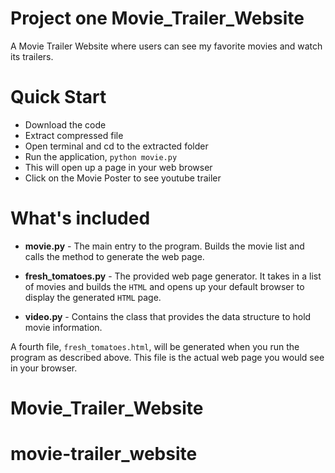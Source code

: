 # Project one Movie_Trailer_Website

A Movie Trailer Website where users can see my favorite movies and watch its trailers.
 
# Quick Start

  - Download the code
  - Extract compressed file
  - Open terminal and cd to the extracted folder
  - Run the application, `python movie.py`
  - This will open up a page in your web browser
  - Click on the Movie Poster to see youtube trailer

# What's included




  - **movie.py** - The main entry to the program. Builds the movie list and calls the method to generate
   the web page.

  - **fresh_tomatoes.py** - The provided web page generator. It takes in a list of movies and builds the `HTML` and opens up
  your default browser to display the generated `HTML` page.


  - **video.py** - Contains the class that provides the data structure to hold movie information.
  
  A fourth file, `fresh_tomatoes.html`, will be generated when you run the program as described above. 
  This file is the actual web page you would see in your browser.

# Movie_Trailer_Website
# movie-trailer_website
